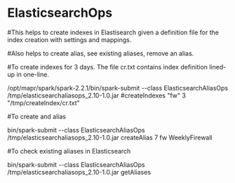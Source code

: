 # ElasticsearchOps

#This helps to create indexes in Elastisearch given a definition file for the index creation with settings and mappings.

#Also helps to create alias, see existing aliases, remove an alias. 

#To create indexes for 3 days. The file cr.txt contains index definition lined-up in one-line.

/opt/mapr/spark/spark-2.2.1/bin/spark-submit  --class ElasticsearchAliasOps /tmp/elasticsearchaliasops_2.10-1.0.jar #createIndexes "fw" 3 "/tmp/createIndex/cr.txt"

#To create and alias

bin/spark-submit --class ElasticsearchAliasOps /tmp/elasticsearchaliasops_2.10-1.0.jar createAlias 7 fw WeeklyFirewall

#To check existing aliases in Elasticsearch

bin/spark-submit --class ElasticsearchAliasOps /tmp/elasticsearchaliasops_2.10-1.0.jar getAliases
